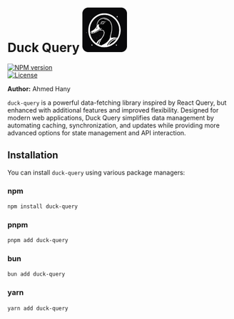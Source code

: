 # Duck Query <img src="./media/logo.png" alt="duck icon" width="100" height="100">

[![NPM version](https://img.shields.io/npm/v/duck-query.svg?style=flat)](https://www.npmjs.com/package/duck-query)  
[![License](https://img.shields.io/npm/l/duck-query)](https://www.npmjs.com/package/duck-query)  

**Author:** Ahmed Hany

`duck-query` is a powerful data-fetching library inspired by React Query, but enhanced with additional features and improved flexibility. Designed for modern web applications, Duck Query simplifies data management by automating caching, synchronization, and updates while providing more advanced options for state management and API interaction.

## Installation

You can install `duck-query` using various package managers:

### npm

```bash
npm install duck-query
```

### pnpm

```bash
pnpm add duck-query
```

### bun

```bash
bun add duck-query
```

### yarn

```bash
yarn add duck-query
```


